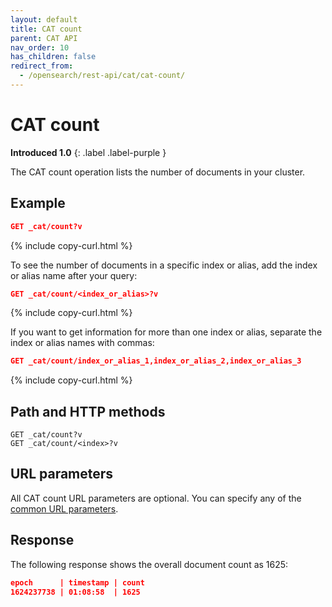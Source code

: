 ```yaml
---
layout: default
title: CAT count
parent: CAT API
nav_order: 10
has_children: false
redirect_from:
  - /opensearch/rest-api/cat/cat-count/
---
```


# CAT count

**Introduced 1.0**
{: .label .label-purple }

The CAT count operation lists the number of documents in your cluster.

## Example

```json
GET _cat/count?v
```

{% include copy-curl.html %}

To see the number of documents in a specific index or alias, add the index or alias name after your query:

```json
GET _cat/count/<index_or_alias>?v
```

{% include copy-curl.html %}

If you want to get information for more than one index or alias, separate the index or alias names with commas:

```json
GET _cat/count/index_or_alias_1,index_or_alias_2,index_or_alias_3
```

{% include copy-curl.html %}

## Path and HTTP methods

```
GET _cat/count?v
GET _cat/count/<index>?v
```

## URL parameters

All CAT count URL parameters are optional. You can specify any of the [common URL parameters]({{site.url}}{{site.baseurl}}/api-reference/cat/index).

## Response

The following response shows the overall document count as 1625:

```json
epoch      | timestamp | count
1624237738 | 01:08:58  | 1625
```
